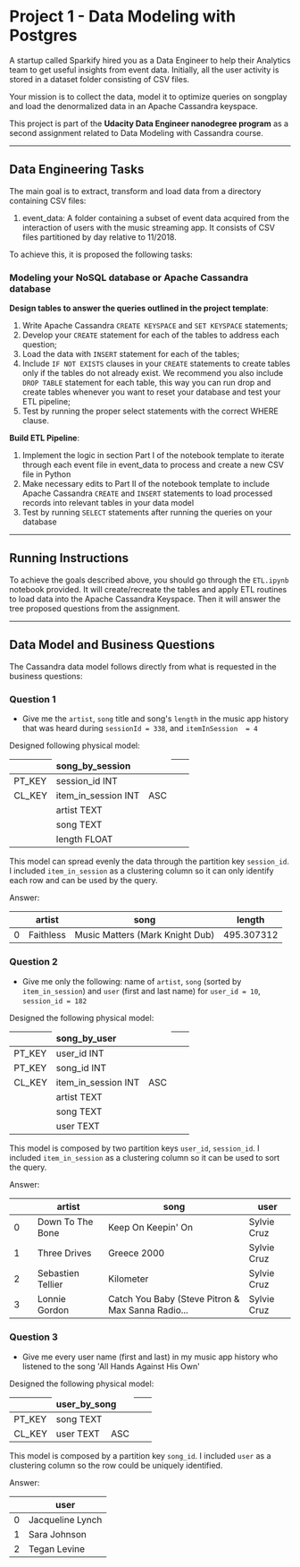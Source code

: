 # Project 1 - Data Modeling with Postgres

A startup called Sparkify hired you as a Data Engineer to help their Analytics team to get useful insights from event data. Initially, all the user activity is stored in a dataset folder consisting of CSV files.

Your mission is to collect the data, model it to optimize queries on songplay and load the denormalized data in an Apache Cassandra keyspace.

This project is part of the **Udacity Data Engineer nanodegree program** as a second assignment related to Data Modeling with Cassandra course.

----

## Data Engineering Tasks

The main goal is to extract, transform and load data from a directory containing CSV files:

1. event_data: A folder containing a subset of event data acquired from the interaction of users with the music streaming app. It consists of CSV files partitioned by day relative to 11/2018.

To achieve this, it is proposed the following tasks:

### Modeling your NoSQL database or Apache Cassandra database

**Design tables to answer the queries outlined in the project template**:

1. Write Apache Cassandra `CREATE KEYSPACE` and `SET KEYSPACE` statements;
1. Develop your `CREATE` statement for each of the tables to address each question;
1. Load the data with `INSERT` statement for each of the tables;
1. Include `IF NOT EXISTS` clauses in your `CREATE` statements to create tables only if the tables do not already exist. We recommend you also include `DROP TABLE` statement for each table, this way you can run drop and create tables whenever you want to reset your database and test your ETL pipeline;
1. Test by running the proper select statements with the correct WHERE clause.


**Build ETL Pipeline**:

1. Implement the logic in section Part I of the notebook template to iterate through each event file in event_data to process and create a new CSV file in Python
1. Make necessary edits to Part II of the notebook template to include Apache Cassandra `CREATE` and `INSERT` statements to load processed records into relevant tables in your data model
1. Test by running `SELECT` statements after running the queries on your database

----

## Running Instructions

To achieve the goals described above, you should go through the `ETL.ipynb` notebook provided. It will create/recreate the tables and apply ETL routines to load data into the Apache Cassandra Keyspace. Then it will answer the tree proposed questions from the assignment.

----


## Data Model and Business Questions

The Cassandra data model follows directly from what is requested in the business questions:

### Question 1

* Give me the `artist`, `song` title and song's `length` in the music app history that was heard during  `sessionId = 338`, and `itemInSession  = 4`

Designed following physical model:

|<td colspan="3">**song_by_session**| | |
|-|-|-|
| PT_KEY | session_id INT |  |
| CL_KEY | item_in_session INT |  ASC |
|  | artist TEXT |  |
|  | song TEXT |  |
|  | length FLOAT |  |


This model can spread evenly the data through the partition key `session_id`. I included `item_in_session` as a clustering column so it can only identify each row and can be used by the query.
    
Answer:
    
| |artist|song|length|
|-|-|-|-|
|0|Faithless|Music Matters (Mark Knight Dub)|495.307312|
    
### Question 2

* Give me only the following: name of `artist`, `song` (sorted by `item_in_session`) and `user` (first and last name) for `user_id = 10`, `session_id = 182`

Designed the following physical model:

|<td colspan="3">**song_by_user**| | |
|-|-|-|
| PT_KEY | user_id INT |  |
| PT_KEY | song_id INT |  |
| CL_KEY | item_in_session INT |  ASC |
|  | artist TEXT |  |
|  | song TEXT |  |
|  | user TEXT |  |


This model is composed by two partition keys `user_id`, `session_id`. I included `item_in_session` as a clustering column so it can be used to sort the query.
    
Answer:
    
| |	|artist|	song|	user|
|-|-|-|-|-|
|0|	|Down To The Bone|	Keep On Keepin' On|	Sylvie Cruz|
|1|	|Three Drives|	Greece 2000|	Sylvie Cruz|
|2|	|Sebastien Tellier|	Kilometer|	Sylvie Cruz|
|3|	|Lonnie Gordon|	Catch You Baby (Steve Pitron & Max Sanna Radio...|	Sylvie Cruz|
    
    
### Question 3

* Give me every user name (first and last) in my music app history who listened to the song 'All Hands Against His Own'

Designed the following physical model:

|<td colspan="3">**user_by_song**| | |
|-|-|-|
| PT_KEY | song TEXT |  |
| CL_KEY | user TEXT | ASC |


This model is composed by a partition key `song_id`. I included `user` as a clustering column so the row could be uniquely identified.
    
Answer:
    
|	|user|
|-|-|
|0	|Jacqueline Lynch|
|1	|Sara Johnson|
|2	|Tegan Levine|